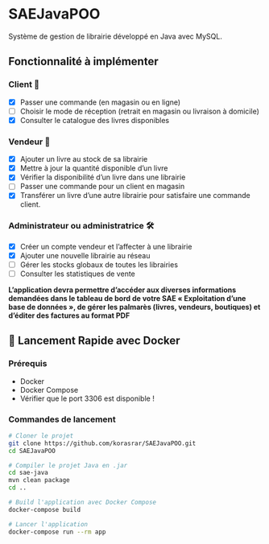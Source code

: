 # SAEJavaPOO  

Système de gestion de librairie développé en Java avec MySQL.

## Fonctionnalité à implémenter  
### Client 👤
- [X] Passer une commande (en magasin ou en ligne)  
- [ ] Choisir le mode de réception (retrait en magasin ou livraison à domicile)  
- [X] Consulter le catalogue des livres disponibles  
### Vendeur 🏪  
- [X] Ajouter un livre au stock de sa librairie  
- [X] Mettre à jour la quantité disponible d’un livre  
- [X] Vérifier la disponibilité d’un livre dans une librairie  
- [ ] Passer une commande pour un client en magasin  
- [X] Transférer un livre d’une autre librairie pour satisfaire une commande client.  
### Administrateur ou administratrice 🛠️  
- [X] Créer un compte vendeur et l’affecter à une librairie  
- [X] Ajouter une nouvelle librairie au réseau  
- [ ] Gérer les stocks globaux de toutes les librairies  
- [ ] Consulter les statistiques de vente  

**L’application devra permettre d’accéder aux diverses informations demandées dans le
tableau de bord de votre SAE « Exploitation d’une base de données », de gérer les palmarès (livres, vendeurs, boutiques) et d’éditer des factures au format PDF**

## 🚀 Lancement Rapide avec Docker

### Prérequis
- Docker
- Docker Compose
- Vérifier que le port 3306 est disponible !

### Commandes de lancement

```bash
# Cloner le projet
git clone https://github.com/korasrar/SAEJavaPOO.git
cd SAEJavaPOO

# Compiler le projet Java en .jar
cd sae-java
mvn clean package
cd ..

# Build l'application avec Docker Compose
docker-compose build

# Lancer l'application
docker-compose run --rm app
```
